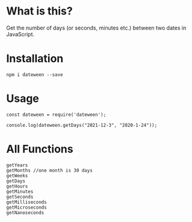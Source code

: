 # What is this?
Get the number of days (or seconds, minutes etc.) between two dates in JavaScript.

# Installation

`npm i dateween --save`

# Usage

```
const dateween = require('dateween');

console.log(dateween.getDays("2021-12-3", "2020-1-24"));
```
# All Functions
```
getYears
getMonths //one month is 30 days
getWeeks
getDays
getHours
getMinutes
getSeconds
getMilliseconds
getMicroseconds
getNanoseconds
```